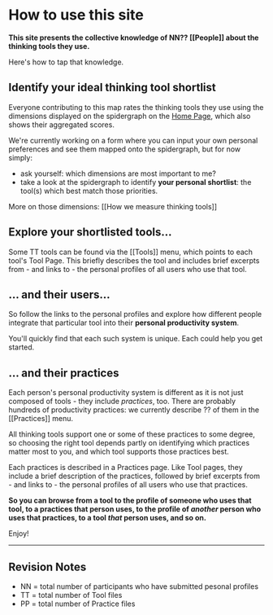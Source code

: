 # How to use this site

**This site presents the collective knowledge of NN?? [[People]] about the thinking tools they use.** 

Here's how to tap that knowledge.

## Identify your ideal thinking tool shortlist
Everyone contributing to this map rates the thinking tools they use using the dimensions displayed on the spidergraph on the [Home Page]([[README]]), which also shows their aggregated scores. 

We're currently working on a form where you can input your own personal preferences and see them mapped onto the spidergraph, but for now simply:

* ask yourself: which dimensions are most important to me?
* take a look at the spidergraph to identify **your personal shortlist**: the tool(s) which best match those priorities.

More on those dimensions: [[How we measure thinking tools]]

## Explore your shortlisted tools... 
Some TT tools can be found via the [[Tools]] menu, which points to each tool's Tool Page.  This briefly describes the tool and includes brief excerpts from - and links to - the personal profiles of all users who use that tool.

## ... and their users...
So follow the links to the personal profiles and explore how different people integrate that particular tool into their **personal productivity system**. 

You'll quickly find that each such system is unique. Each could help you get started.

## ... and their practices
Each person's personal productivity system is different as it is not just composed of tools - they include *practices*, too. There are probably hundreds of productivity practices: we currently describe ?? of them in the [[Practices]] menu. 

All thinking tools support one or some of these practices to some degree, so choosing the right tool depends partly on identifying which practices matter most to you, and which tool supports those practices best.

Each practices is described in a Practices page. Like Tool pages, they include a brief description of the practices, followed by brief excerpts from - and links to - the personal profiles of all users who use that practices.

**So you can browse from a tool to the profile of someone who uses that tool, to a practices that person uses, to the profile of *another* person who uses that practices, to a tool *that* person uses, and so on.**

Enjoy!

---

## Revision Notes

* NN = total number of participants who have submitted pesonal profiles
* TT = total number of Tool files
* PP = total number of Practice files